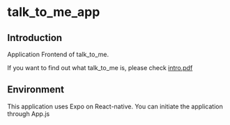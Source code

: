 # talk_to_me_app

## Introduction
Application Frontend of talk_to_me.

If you want to find out what talk_to_me is, please check [intro.pdf](https://github.com/roastedchestnut/talk_to_me/blob/master/intro.pdf)

## Environment
This application uses Expo on React-native.
You can initiate the application through App.js
